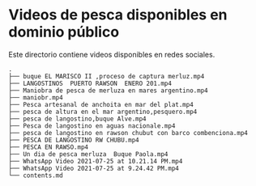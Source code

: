 Videos de pesca disponibles en dominio público
==============================================

Este directorio contiene videos disponibles en redes sociales.

~~~
.
├── buque EL MARISCO II ,proceso de captura merluz.mp4
├── LANGOSTINOS  PUERTO RAWSON  ENERO 201.mp4
├── Maniobra de pesca de merluza en mares argentino.mp4
├── maniobr.mp4
├── Pesca artesanal de anchoita en mar del plat.mp4
├── pesca de altura en el mar argentino,pesquero.mp4
├── pesca de langostino,buque Alve.mp4
├── Pesca de langostino en aguas nacionale.mp4
├── pesca de langostino en rawson chubut con barco combenciona.mp4
├── PESCA DE LANGOSTINO RW CHUBU.mp4
├── PESCA EN RAWSO.mp4
├── Un dia de pesca merluza  Buque Paola.mp4
├── WhatsApp Video 2021-07-25 at 10.21.14 PM.mp4
├── WhatsApp Video 2021-07-25 at 9.24.42 PM.mp4
└── contents.md
~~~